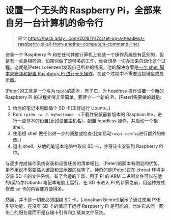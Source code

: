 # 设置一个无头的 Raspberry Pi，全部来自另一台计算机的命令行

> 原文:[https://hack aday . com/2018/11/24/set-up-a-headless-raspberry-pi-all-from-another-computers-command-line/](https://hackaday.com/2018/11/24/set-up-a-headless-raspberry-pi-all-from-another-computers-command-line/)

安装一个 Raspberry Pi 和在任何其他计算机上安装一个操作系统是有区别的，但是有一点是相同的，如果你做了足够多的工作，你会想尽一切办法来自动化这个过程。这就是[Peter Lorenzen]发现自己所处的情况，他的解决方案是[一个 shell 脚本来安装和配置 Raspberry Pi 进行无头操作](http://peter.lorenzen.us/linux/headless-raspberry-pi-configuration)，在这个过程中不需要连接键盘或显示器。

[Peter]的工具是一个名为`rpido`的脚本，有了它，为 headless 操作设置一个新的 Raspberry Pi 的过程变得非常简单。要建立一个新的 Pi，[Peter]需要做的就是:

1.  给他的笔记本电脑插个 SD 卡(正好运行 Ubuntu。)
2.  Run: `rpido -w -h myhostname -s`下载并安装最新版本的 Raspbian lite，进行一些基本的设置(比如设置主机名)，配置 headless 操作，并启动一个根 shell。
3.  使用根 shell 做任何进一步的调整或检查(比如启动`raspi-config`进行额外的修改。)
4.  退出 shell，从他的笔记本电脑中取出 SD 卡，并将该卡安装到 Raspberry Pi 中。

与逐步完成操作系统安装和设置任务的清单相比，[Peter]的脚本有明显的优势，更不用说不需要插入键盘和显示器的优势了。神奇的是[Peter]正在 chroot 环境中安装 SD 卡的文件系统。有了合适的工具，用于 Pi 的 ARM 二进制文件可以在他的(英特尔)Ubuntu 笔记本电脑上运行。在 SD 卡进入 Pi 的新家之前，用这种方式修改 sd 卡的内容要方便得多。

然而，并不是一切都必须围绕 SD 卡。[Jonathan Bennet]展示了通过使用 PXE 引导功能，在没有 SD 卡的情况下运行 Raspberry Pi 是可能的，允许它从同一网络上的服务器而不是存储卡引导和加载其文件系统。